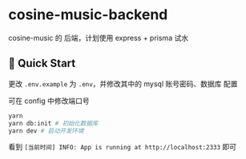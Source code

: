 # cosine-music-backend

cosine-music 的 后端，计划使用 express + prisma 试水

## 🍨 Quick Start

更改 `.env.example` 为 `.env`，并修改其中的 mysql 账号密码、数据库 配置

可在 config 中修改端口号

```bash
yarn
yarn db:init # 初始化数据库
yarn dev # 启动开发环境
```

看到 `[当前时间] INFO: App is running at http://localhost:2333` 即可
